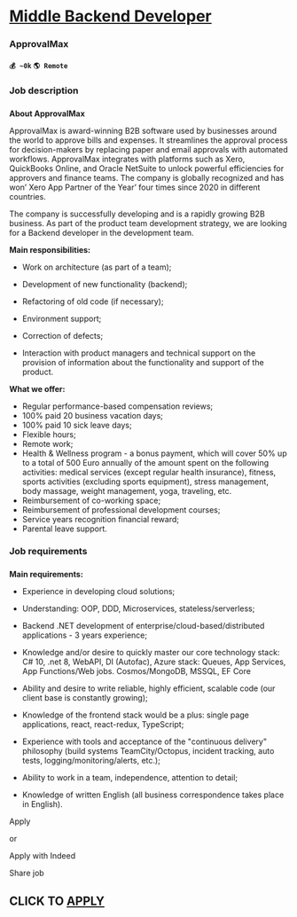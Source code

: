 # [Middle Backend Developer](https://www.remotewlb.com/apply/middle-backend-developer)  
### ApprovalMax  
#### `💰 ~0k` `🌎 Remote`  

### Job description

###  

 **About ApprovalMax**

ApprovalMax is award-winning B2B software used by businesses around the world to approve bills and expenses. It streamlines the approval process for decision-makers by replacing paper and email approvals with automated workflows. ApprovalMax integrates with platforms such as Xero, QuickBooks Online, and Oracle NetSuite to unlock powerful efficiencies for approvers and finance teams. The company is globally recognized and has won’ Xero App Partner of the Year’ four times since 2020 in different countries.

  
The company is successfully developing and is a rapidly growing B2B business. As part of the product team development strategy, we are looking for a Backend developer in the development team.

  

 **Main responsibilities:**

  * Work on architecture (as part of a team);
  * Development of new functionality (backend);  

  * Refactoring of old code (if necessary);  

  * Environment support;  

  * Correction of defects;  

  * Interaction with product managers and technical support on the provision of information about the functionality and support of the product.

 **What we offer:**

  * Regular performance-based compensation reviews;
  * 100% paid 20 business vacation days;
  * 100% paid 10 sick leave days;
  * Flexible hours;
  * Remote work;
  * Health & Wellness program - a bonus payment, which will cover 50% up to a total of 500 Euro annually of the amount spent on the following activities: medical services (except regular health insurance), fitness, sports activities (excluding sports equipment), stress management, body massage, weight management, yoga, traveling, etc.
  * Reimbursement of co-working space;
  * Reimbursement of professional development courses;
  * Service years recognition financial reward;
  * Parental leave support.

  

###  

### Job requirements

###  

 **Main requirements:**

  * Experience in developing cloud solutions;
  * Understanding: OOP, DDD, Microservices, stateless/serverless;  

  * Backend .NET development of enterprise/cloud-based/distributed applications - 3 years experience;  

  * Knowledge and/or desire to quickly master our core technology stack: C# 10, .net 8, WebAPI, DI (Autofac), Azure stack: Queues, App Services, App Functions/Web jobs. Cosmos/MongoDB, MSSQL, EF Core
  * Ability and desire to write reliable, highly efficient, scalable code (our client base is constantly growing);
  * Knowledge of the frontend stack would be a plus: single page applications, react, react-redux, TypeScript;
  * Experience with tools and acceptance of the "continuous delivery" philosophy (build systems TeamCity/Octopus, incident tracking, auto tests, logging/monitoring/alerts, etc.);
  * Ability to work in a team, independence, attention to detail;
  * Knowledge of written English (all business correspondence takes place in English).

Apply

or

Apply with Indeed

Share job

  
## CLICK TO [APPLY](https://www.remotewlb.com/apply/middle-backend-developer)

